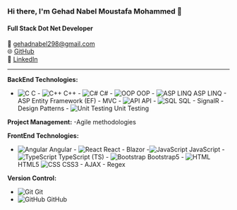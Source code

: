 ### Hi there, I'm Gehad Nabel Moustafa Mohammed 👋

#### Full Stack Dot Net Developer

📧 gehadnabel298@gmail.com  
🌐 [GitHub](https://github.com/GehadNabel24)  
🔗 [LinkedIn](https://linkedin.com/in/gehad-nabel-a772bb213)

---
**BackEnd Technologies:**
- ![C](https://img.icons8.com/color/16/000000/c-programming.png) C  - ![C++](https://img.icons8.com/color/16/000000/c-plus-plus-logo.png) C++  - ![C#](https://img.icons8.com/color/16/000000/c-sharp-logo.png) C#  - ![OOP](https://img.icons8.com/color/16/000000/object.png) OOP  - ![ASP LINQ](https://img.icons8.com/ios-filled/16/000000/code.png) ASP LINQ  - ASP Entity Framework (EF)  -  MVC  - ![API](https://img.icons8.com/ios-filled/16/000000/api.png) API  - ![SQL](https://img.icons8.com/ios-filled/16/000000/sql.png) SQL  -  SignalR  -Design Patterns  - ![Unit Testing](https://img.icons8.com/ios-filled/16/000000/test-tube.png) Unit Testing

**Project Management:** -Agile methodologies

**FrontEnd Technologies:**
- ![Angular](https://img.icons8.com/color/16/000000/angularjs.png) Angular   - ![React](https://img.icons8.com/color/16/000000/react-native.png) React   - Blazor  -![JavaScript](https://img.icons8.com/color/16/000000/javascript.png) JavaScript   - ![TypeScript](https://img.icons8.com/color/16/000000/typescript.png) TypeScript (TS)   - ![Bootstrap](https://img.icons8.com/color/16/000000/bootstrap.png) Bootstrap5   - ![HTML](https://img.icons8.com/color/16/000000/html-5.png) HTML5 ![CSS](https://img.icons8.com/color/16/000000/css3.png) CSS3   -  AJAX   -  Regex

**Version Control:**
- ![Git](https://img.icons8.com/color/16/000000/git.png) Git
- ![GitHub](https://img.icons8.com/material-rounded/16/000000/github.png) GitHub


<!--
**GehadNabel24/GehadNabel24** is a ✨ _special_ ✨ repository because its `README.md` (this file) appears on your GitHub profile.

Here are some ideas to get you started:

- 🔭 I’m currently working on ...
- 🌱 I’m currently learning ...
- 👯 I’m looking to collaborate on ...
- 🤔 I’m looking for help with ...
- 💬 Ask me about ...
- 📫 How to reach me: ...
- 😄 Pronouns: ...
- ⚡ Fun fact: ...
-->
